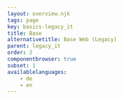 ```yaml
---
layout: overview.njk
tags: page
key: basics-legacy_it
title: Base
alternativetitle: Base Web (Legacy)
parent: legacy_it
order: 2
componentbrowser: true
subset: 1
availablelanguages: 
    - de
    - en
---
```

